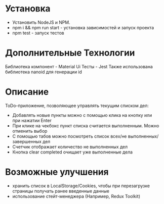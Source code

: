 # Установка
- Установить NodeJS и NPM.
- npm i && npm run start - установка зависимостей и запуск проекта
- npm test - запуск тестов
# Дополнительные Технологии
Библиотека компонент - Material Ui
Тесты - Jest
Также использована библиотека nanoid для генерации id
# Описание
ToDo-приложение, позволяющее управлять текущим списком дел:
- Добавлять новые пункты можно с помощью клика на кнопку или при нажатии Enter
- При клике на чекбокс пункт списка считается выполненным. Можно отменить выбор
- С помощью табов можно посмотреть список всех/не выполненных/завершенных дел
- Счетчик отображает количество не выполненных дел
- Кнопка clear completed очищает уже выполненные дела
# Возможные улучшения
- хранить список в LocalStorage/Cookies, чтобы при перезагрузке страницы получать ранее введенные данные
- использование стейт-менеджера (Например, Redux Toolkit)
